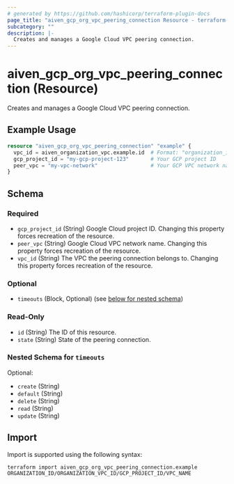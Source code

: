 ```yaml
---
# generated by https://github.com/hashicorp/terraform-plugin-docs
page_title: "aiven_gcp_org_vpc_peering_connection Resource - terraform-provider-aiven"
subcategory: ""
description: |-
  Creates and manages a Google Cloud VPC peering connection.
---
```


# aiven_gcp_org_vpc_peering_connection (Resource)

Creates and manages a Google Cloud VPC peering connection.

## Example Usage

```terraform
resource "aiven_gcp_org_vpc_peering_connection" "example" {
  vpc_id = aiven_organization_vpc.example.id  # Format: "organization_id/vpc_id"
  gcp_project_id = "my-gcp-project-123"       # Your GCP project ID
  peer_vpc = "my-vpc-network"                 # Your GCP VPC network name
}
```

<!-- schema generated by tfplugindocs -->
## Schema

### Required

- `gcp_project_id` (String) Google Cloud project ID. Changing this property forces recreation of the resource.
- `peer_vpc` (String) Google Cloud VPC network name. Changing this property forces recreation of the resource.
- `vpc_id` (String) The VPC the peering connection belongs to. Changing this property forces recreation of the resource.

### Optional

- `timeouts` (Block, Optional) (see [below for nested schema](#nestedblock--timeouts))

### Read-Only

- `id` (String) The ID of this resource.
- `state` (String) State of the peering connection.

<a id="nestedblock--timeouts"></a>
### Nested Schema for `timeouts`

Optional:

- `create` (String)
- `default` (String)
- `delete` (String)
- `read` (String)
- `update` (String)

## Import

Import is supported using the following syntax:

```shell
terraform import aiven_gcp_org_vpc_peering_connection.example ORGANIZATION_ID/ORGANIZATION_VPC_ID/GCP_PROJECT_ID/VPC_NAME
```
